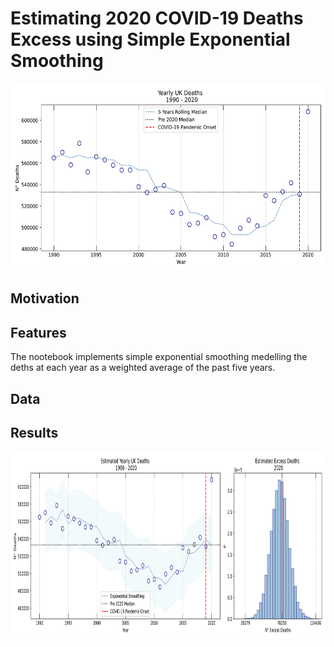 # Estimating 2020 COVID-19 Deaths Excess using Simple Exponential Smoothing

<p align="center">
  <img width="600" height="300" src="https://github.com/vb690/learning_bayes/blob/main/examples/covid_exponential_smoothing/results/moving_average.png">
<p align="center">

## Motivation

## Features

The nootebook implements simple exponential smoothing medelling the deths at each year as a weighted average of the past five years.

## Data

## Results
    
<p align="center">
  <img width="900" height="300" src="https://github.com/vb690/learning_bayes/blob/main/examples/covid_exponential_smoothing/results/exp_smooth.png">
<p align="center">
    


